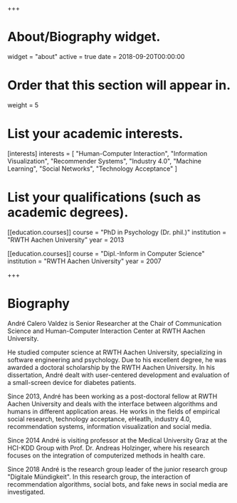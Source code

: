 +++
# About/Biography widget.
widget = "about"
active = true
date = 2018-09-20T00:00:00

# Order that this section will appear in.
weight = 5

# List your academic interests.
[interests]
  interests = [
    "Human-Computer Interaction",
    "Information Visualization",
    "Recommender Systems",
    "Industry 4.0",
    "Machine Learning",
    "Social Networks",
    "Technology Acceptance"
  ]

# List your qualifications (such as academic degrees).
[[education.courses]]
  course = "PhD in Psychology (Dr. phil.)"
  institution = "RWTH Aachen University"
  year = 2013

[[education.courses]]
  course = "Dipl.-Inform in Computer Science"
  institution = "RWTH Aachen University"
  year = 2007


+++

# Biography

André Calero Valdez is Senior Researcher at the Chair of Communication Science and Human-Computer Interaction Center at RWTH Aachen University.

He studied computer science at RWTH Aachen University, specializing in software engineering and psychology. Due to his excellent degree, he was awarded a doctoral scholarship by the RWTH Aachen University. In his dissertation, André dealt with user-centered development and evaluation of a small-screen device for diabetes patients. 

Since 2013, André has been working as a post-doctoral fellow at RWTH Aachen University and deals with the interface between algorithms and humans in different application areas. He works in the fields of empirical social research, technology acceptance, eHeatlh, industry 4.0, recommendation systems, information visualization and social media.

Since 2014 André is visiting professor at the Medical University Graz at the HCI-KDD Group with Prof. Dr. Andreas Holzinger, where his research focuses on the integration of computerized methods in health care.

Since 2018 André is the research group leader of the junior research group "Digitale Mündigkeit". In this research group, the interaction of recommendation algorithms, social bots, and fake news in social media are investigated.



